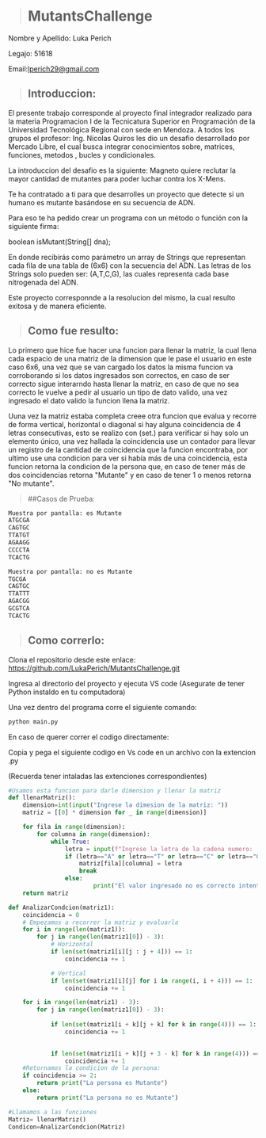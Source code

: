 ># MutantsChallenge
Nombre y Apellido: Luka Perich

Legajo: 51618

Email:lperich29@gmail.com

>## Introduccion:  
El presente trabajo corresponde al proyecto final integrador realizado para la materia Programacion I de la Tecnicatura Superior en Programación de la Universidad Tecnológica
Regional con sede en Mendoza. A todos los grupos el profesor: Ing. Nicolas Quiros les
dio un desafio desarrollado por Mercado Libre, el cual busca integrar conocimientos sobre, matrices, funciones, metodos , bucles y condicionales. 

La introduccion del desafio es la siguiente: 
Magneto quiere reclutar la mayor cantidad de mutantes para poder luchar contra los X-Mens.

Te ha contratado a ti para que desarrolles un proyecto que detecte si un humano es mutante basándose en su secuencia de ADN.

Para eso te ha pedido crear un programa con un método o función con la siguiente firma:

boolean isMutant(String[] dna);

En donde recibirás como parámetro un array de Strings que representan cada fila de una tabla de (6x6) con la secuencia del ADN. Las letras de los Strings solo pueden ser: (A,T,C,G), las cuales representa cada base nitrogenada del ADN.

Este proyecto corresponnde a la resolucion del mismo, la cual resulto exitosa y de manera eficiente.

>## Como fue resulto: 
Lo primero que hice fue hacer una funcion para llenar la matriz, la cual llena cada espacio de una matriz de la dimension que le pase el usuario en este caso 6x6, una vez que se van cargado los datos la misma funcion va corroborando si los datos ingresados son correctos, en caso de ser correcto sigue interarndo hasta llenar la matriz, en caso de que no sea correcto le vuelve a pedir al usuario un tipo de dato valido, una vez ingresado el dato valido la funcion llena la matriz.
    
Uuna vez la matriz estaba completa creee otra funcion que evalua y recorre  de forma vertical, horizontal o diagonal si hay alguna coincidencia de 4 letras consecutivas, esto se realizo con (set.) para verificar si hay solo un elemento único, una vez hallada la coincidencia use un contador para llevar un registro de la cantidad de coincidencia que la funcion encontraba, por ultimo use una condicion para ver si había más de una coincidencia, esta funcion retorna la condicion de la persona que, en caso de tener más de dos coincidencias retorna "Mutante" y en caso de tener 1 o menos retorna "No mutante".

>##Casos de Prueba:
```bash
Muestra por pantalla: es Mutante
ATGCGA
CAGTGC
TTATGT
AGAAGG
CCCCTA
TCACTG
```
```bash
Muestra por pantalla: no es Mutante
TGCGA
CAGTGC
TTATTT
AGACGG
GCGTCA
TCACTG
```

>## Como correrlo: 
   
   Clona el repositorio desde este enlace: 
       https://github.com/LukaPerich/MutantsChallenge.git
       
   Ingresa al directorio del proyecto y ejecuta VS code (Asegurate de tener Python instaldo en tu computadora)
   
   Una vez dentro del programa corre el siguiente comando: 
   ```bash
python main.py
```
En caso de querer correr el codigo directamente: 

Copia y pega el siguiente codigo en Vs code en un archivo con la extencion .py

(Recuerda tener intaladas las extenciones correspondientes)

```python
#Usamos esta funcion para darle dimension y llenar la matriz 
def llenarMatriz():
    dimension=int(input("Ingrese la dimesion de la matriz: "))
    matriz = [[0] * dimension for _ in range(dimension)]

    for fila in range(dimension):
        for columna in range(dimension):
            while True: 
                letra = input(f"Ingrese la letra de la cadena numero: [{columna}]:").upper()
                if (letra=="A" or letra=="T" or letra=="C" or letra=="G" ):
                    matriz[fila][columna] = letra
                    break
                else:
                        print("El valor ingresado no es correcto intente nuevamente")
    return matriz

def AnalizarCondcion(matriz1):
    coincidencia = 0
    # Empezamos a recorrer la matriz y evaluarla
    for i in range(len(matriz1)):
        for j in range(len(matriz1[0]) - 3):
            # Horizontal
            if len(set(matriz1[i][j : j + 4])) == 1:
                coincidencia += 1

            # Vertical
            if len(set(matriz1[i][j] for i in range(i, i + 4))) == 1:
                coincidencia += 1

    for i in range(len(matriz1) - 3):
        for j in range(len(matriz1[0]) - 3):
            
            if len(set(matriz1[i + k][j + k] for k in range(4))) == 1:
                coincidencia += 1

            
            if len(set(matriz1[i + k][j + 3 - k] for k in range(4))) == 1:
                coincidencia += 1
    #Retornamos la condicion de la persona: 
    if coincidencia >= 2:
        return print("La persona es Mutante")
    else:
        return print("La persona no es Mutante")

#Llamamos a las funciones
Matriz= llenarMatriz()
Condicon=AnalizarCondcion(Matriz)
```


       
